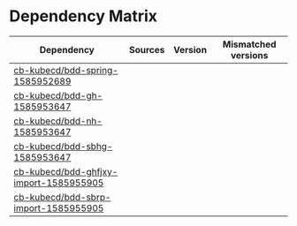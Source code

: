 # Dependency Matrix

Dependency | Sources | Version | Mismatched versions
---------- | ------- | ------- | -------------------
[cb-kubecd/bdd-spring-1585952689](https://github.com/cb-kubecd/bdd-spring-1585952689.git) |  | []() | 
[cb-kubecd/bdd-gh-1585953647](https://github.com/cb-kubecd/bdd-gh-1585953647.git) |  | []() | 
[cb-kubecd/bdd-nh-1585953647](https://github.com/cb-kubecd/bdd-nh-1585953647.git) |  | []() | 
[cb-kubecd/bdd-sbhg-1585953647](https://github.com/cb-kubecd/bdd-sbhg-1585953647.git) |  | []() | 
[cb-kubecd/bdd-ghfjxy-import-1585955905](https://github.com/cb-kubecd/bdd-ghfjxy-import-1585955905.git) |  | []() | 
[cb-kubecd/bdd-sbrp-import-1585955905](https://github.com/cb-kubecd/bdd-sbrp-import-1585955905.git) |  | []() | 
